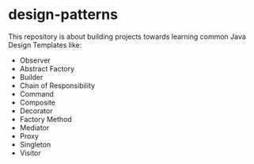 # design-patterns
This repository is about building projects towards learning common Java Design Templates like: 
* Observer
* Abstract Factory
* Builder
* Chain of Responsibility
* Command
* Composite
* Decorator
* Factory Method
* Mediator
* Proxy
* Singleton
* Visitor
